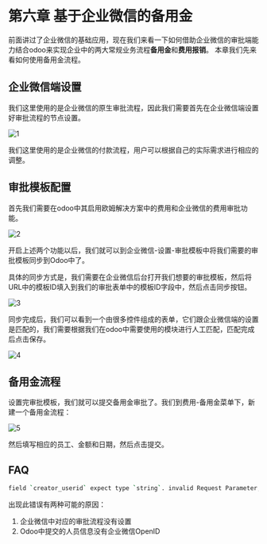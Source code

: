 # 第六章 基于企业微信的备用金

前面讲过了企业微信的基础应用，现在我们来看一下如何借助企业微信的审批端能力结合odoo来实现企业中的两大常规业务流程**备用金**和**费用报销**。
本章我们先来看如何使用备用金流程。

## 企业微信端设置

我们这里使用的是企业微信的原生审批流程，因此我们需要首先在企业微信端设置好审批流程的节点设置。

![1]()

我们这里使用的是企业微信的付款流程，用户可以根据自己的实际需求进行相应的调整。

## 审批模板配置

首先我们需要在odoo中其启用欧姆解决方案中的费用和企业微信的费用审批功能。

![2]()

开启上述两个功能以后，我们就可以到企业微信-设置-审批模板中将我们需要的审批模板同步到Odoo中了。

具体的同步方式是，我们需要在企业微信后台打开我们想要的审批模板，然后将URL中的模板ID填入到我们的审批表单中的模板ID字段中，然后点击同步按钮。

![3]()

同步完成后，我们可以看到一个由很多控件组成的表单，它们跟企业微信端的设置是匹配的，我们需要根据我们在odoo中需要使用的模块进行人工匹配，匹配完成后点击保存。

![4]()

## 备用金流程

设置完审批模板，我们就可以提交备用金审批了。我们到费用-备用金菜单下，新建一个备用金流程：

![5]()

然后填写相应的员工、金额和日期，然后点击提交。

## FAQ

```sh
field `creator_userid` expect type `string`. invalid Request Parameter, hint: [1720512723142834164225648], from ip: 39.88.46.36, more info at https://open.work.weixin.qq.com/devtool/query?e=40058
```

出现此错误有两种可能的原因：

1. 企业微信中对应的审批流程没有设置
2. Odoo中提交的人员信息没有企业微信OpenID